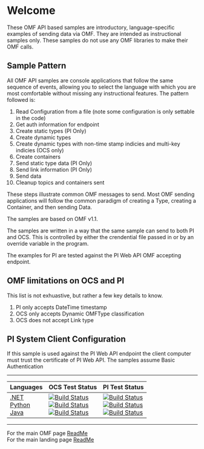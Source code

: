 # Welcome

These OMF API based samples are introductory, language-specific examples of sending data via OMF. They are intended as instructional samples only. These samples do not use any OMF libraries to make their OMF calls.

## Sample Pattern

All OMF API samples are console applications that follow the same sequence of events, allowing you to select the language with which you are most comfortable without missing any instructional features. The pattern followed is:

1. Read Configuration from a file (note some configuration is only settable in the code)
1. Get auth information for endpoint
1. Create static types (PI Only)
1. Create dynamic types
1. Create dynamic types with non-time stamp indicies and multi-key indicies (OCS only)
1. Create containers
1. Send static type data (PI Only)
1. Send link information (PI Only)
1. Send data
1. Cleanup topics and containers sent

These steps illustrate common OMF messages to send. Most OMF sending applications will follow the common paradigm of creating a Type, creating a Container, and then sending Data.

The samples are based on OMF v1.1.

The samples are written in a way that the same sample can send to both PI and OCS. This is controlled by either the crendential file passed in or by an override variable in the program.

The examples for PI are tested against the PI Web API OMF accepting endpoint.

## OMF limitations on OCS and PI

This list is not exhuastive, but rather a few key details to know.

1. PI only accepts DateTime timestamp
1. OCS only accepts Dynamic OMFType classification
1. OCS does not accept Link type

## PI System Client Configuration

If this sample is used against the PI Web API endpoint the client computer must trust the certificate of PI Web API.
The samples assume Basic Authentication

---

| Languages                                                                                                                                                                                            | OCS Test Status                                                                                                                                                                                                                                                                                                                                                                                                                                                                                                                                                                                                                                                                                                                                                                                                                                                                                                                                                                                                                                                                                                | PI Test Status                                                                                                                                                                                                                                                                                                                                                                                                                                                                                                                                                                                                                                                                                                                                                                                                                                                                                                                                                                                                                                                                                                          |
| ---------------------------------------------------------------------------------------------------------------------------------------------------------------------------------------------------- | -------------------------------------------------------------------------------------------------------------------------------------------------------------------------------------------------------------------------------------------------------------------------------------------------------------------------------------------------------------------------------------------------------------------------------------------------------------------------------------------------------------------------------------------------------------------------------------------------------------------------------------------------------------------------------------------------------------------------------------------------------------------------------------------------------------------------------------------------------------------------------------------------------------------------------------------------------------------------------------------------------------------------------------------------------------------------------------------------------------- | ----------------------------------------------------------------------------------------------------------------------------------------------------------------------------------------------------------------------------------------------------------------------------------------------------------------------------------------------------------------------------------------------------------------------------------------------------------------------------------------------------------------------------------------------------------------------------------------------------------------------------------------------------------------------------------------------------------------------------------------------------------------------------------------------------------------------------------------------------------------------------------------------------------------------------------------------------------------------------------------------------------------------------------------------------------------------------------------------------------------------- |
| [.NET](https://github.com/osisoft/sample-omf-basic_api-dotnet)</br>[Python](https://github.com/osisoft/sample-omf-basic_api-python)</br>[Java](https://github.com/osisoft/sample-omf-basic_api-java) | [![Build Status](https://dev.azure.com/osieng/engineering/_apis/build/status/product-readiness/OMF/osisoft.sample-omf-basic_api-dotnet?repoName=osisoft%2Fsample-omf-basic_api-dotnet&branchName=main&jobName=Tests_OCS)](https://dev.azure.com/osieng/engineering/_build/latest?definitionId=2634&repoName=osisoft%2Fsample-omf-basic_api-dotnet&branchName=main) </br> [![Build Status](https://dev.azure.com/osieng/engineering/_apis/build/status/product-readiness/OMF/osisoft.sample-omf-basic_api-python?repoName=osisoft%2Fsample-omf-basic_api-python&branchName=main&jobName=Tests_OCS)](https://dev.azure.com/osieng/engineering/_build/latest?definitionId=2637&repoName=osisoft%2Fsample-omf-basic_api-python&branchName=main) </br> [![Build Status](https://dev.azure.com/osieng/engineering/_apis/build/status/product-readiness/OMF/osisoft.sample-omf-basic_api-java?repoName=osisoft%2Fsample-omf-basic_api-java&branchName=main&jobName=Tests_OCS)](https://dev.azure.com/osieng/engineering/_build/latest?definitionId=2636&repoName=osisoft%2Fsample-omf-basic_api-java&branchName=main) | [![Build Status](https://dev.azure.com/osieng/engineering/_apis/build/status/product-readiness/OMF/osisoft.sample-omf-basic_api-dotnet?repoName=osisoft%2Fsample-omf-basic_api-dotnet&branchName=main&jobName=Tests_OnPrem)](https://dev.azure.com/osieng/engineering/_build/latest?definitionId=2634&repoName=osisoft%2Fsample-omf-basic_api-dotnet&branchName=main) </br> [![Build Status](https://dev.azure.com/osieng/engineering/_apis/build/status/product-readiness/OMF/osisoft.sample-omf-basic_api-python?repoName=osisoft%2Fsample-omf-basic_api-python&branchName=main&jobName=Tests_OnPrem)](https://dev.azure.com/osieng/engineering/_build/latest?definitionId=2637&repoName=osisoft%2Fsample-omf-basic_api-python&branchName=main) </br> [![Build Status](https://dev.azure.com/osieng/engineering/_apis/build/status/product-readiness/OMF/osisoft.sample-omf-basic_api-java?repoName=osisoft%2Fsample-omf-basic_api-java&branchName=main&jobName=Tests_OnPrem)](https://dev.azure.com/osieng/engineering/_build/latest?definitionId=2636&repoName=osisoft%2Fsample-omf-basic_api-java&branchName=main) |

---

For the main OMF page [ReadMe](https://github.com/osisoft/OSI-Samples-OMF)  
For the main landing page [ReadMe](https://github.com/osisoft/OSI-Samples)

